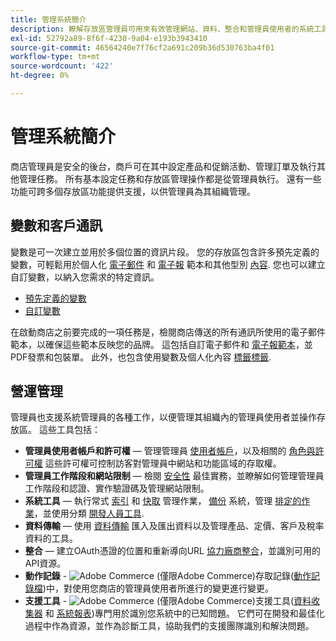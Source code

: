 ```yaml
---
title: 管理系統簡介
description: 瞭解存放區管理員可用來有效管理網站、資料、整合和管理員使用者的系統工具和功能。
exl-id: 52792a89-8f6f-4230-9a04-e193b3943410
source-git-commit: 46564240e7f76cf2a691c209b36d530763ba4f01
workflow-type: tm+mt
source-wordcount: '422'
ht-degree: 0%

---
```


# 管理系統簡介

商店管理員是安全的後台，商戶可在其中設定產品和促銷活動、管理訂單及執行其他管理任務。 所有基本設定任務和存放區管理操作都是從管理員執行。 還有一些功能可跨多個存放區功能提供支援，以供管理員為其組織管理。

## 變數和客戶通訊

變數是可一次建立並用於多個位置的資訊片段。 您的存放區包含許多預先定義的變數，可輕鬆用於個人化 [電子郵件](email-templates.md) 和 [電子報](../merchandising-promotions/newsletter-template.md) 範本和其他型別 [內容](../content-design/introduction.md#content). 您也可以建立自訂變數，以納入您需求的特定資訊。

- [預先定義的變數](variables-predefined.md)
- [自訂變數](variables-custom.md)

在啟動商店之前要完成的一項任務是，檢閱商店傳送的所有通訊所使用的電子郵件範本，以確保這些範本反映您的品牌。 這包括自訂電子郵件和 [電子報範本](../merchandising-promotions/newsletter-template.md)，並PDF發票和包裝單。 此外，也包含使用變數及個人化內容 [標籤標籤](markup-tags.md).

## 營運管理

管理員也支援系統管理員的各種工作，以便管理其組織內的管理員使用者並操作存放區。 這些工具包括：

- **管理員使用者帳戶和許可權**  — 管理管理員 [使用者帳戶](permissions-users-all.md)，以及相關的 [角色與許可權](permissions-user-roles.md) 這些許可權可控制訪客對管理員中網站和功能區域的存取權。
- **管理員工作階段和網站限制**  — 檢閱 [安全性](security.md) 最佳實務，並瞭解如何管理管理員工作階段和認證、實作驗證碼及管理網站限制。
- **系統工具**  — 執行常式 [索引](index-management.md) 和 [快取](cache-management.md) 管理作業， [備份](backups.md) 系統，管理 [排定的作業](data-scheduled-import-export.md)，並使用分類 [開發人員工具](developer-tools.md).
- **資料傳輸**  — 使用 [資料傳輸](data-transfer.md) 匯入及匯出資料以及管理產品、定價、客戶及稅率資料的工具。
- **整合**  — 建立OAuth憑證的位置和重新導向URL [協力廠商整合](integrations.md)，並識別可用的API資源。
- **動作記錄** - ![Adobe Commerce](../assets/adobe-logo.svg) (僅限Adobe Commerce)存取記錄([動作記錄檔](action-log.md))中，對使用您商店的管理員使用者所進行的變更進行變更。
- **支援工具** - ![Adobe Commerce](../assets/adobe-logo.svg) (僅限Adobe Commerce)支援工具([資料收集器](support.md#data-collector) 和 [系統報表](support.md#access-system-reports))專門用於識別您系統中的已知問題。 它們可在開發和最佳化過程中作為資源，並作為診斷工具，協助我們的支援團隊識別和解決問題。
